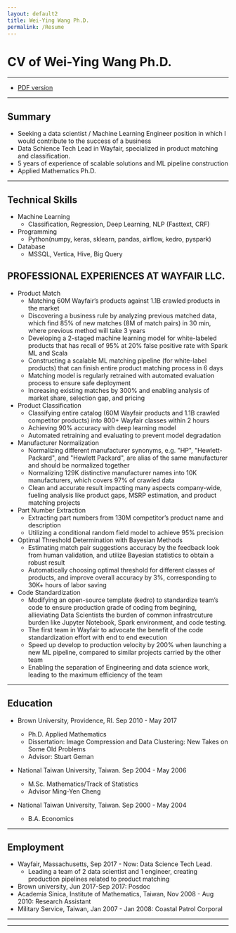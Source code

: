 ```yaml
---
layout: default2
title: Wei-Ying Wang Ph.D. 
permalink: /Resume
---
```


# CV of Wei-Ying Wang Ph.D.
---

* [PDF version](/assets/wayne_cv_2023.pdf)


---
## Summary ##
* Seeking a data scientist / Machine Learning Engineer position in which I would contribute to the success of
a business
* Data Schience Tech Lead in Wayfair, specialized in product matching and classification.
* 5 years of experience of scalable solutions and ML pipeline construction
* Applied Mathematics Ph.D.

---
## Technical Skills
* Machine Learning 
  * Classification, Regression, Deep Learning, NLP (Fasttext, CRF)
* Programming 
  * Python(numpy, keras, sklearn, pandas, airflow, kedro, pyspark)
* Database 
  * MSSQL, Vertica, Hive, Big Query

## PROFESSIONAL EXPERIENCES AT WAYFAIR LLC.
* Product Match
  * Matching 60M Wayfair’s products against 1.1B crawled products in the market
  * Discovering a business rule by analyzing previous matched data, which find 85% of new matches (8M of match
pairs) in 30 min, where previous method will take 3 years
  * Developing a 2-staged machine learning model for white-labeled products that has recall of 95% at 20% false
positive rate with Spark ML and Scala
  * Constructing a scalable ML matching pipeline (for white-label products) that can finish entire product matching
process in 6 days
  * Matching model is regularly retrained with automated evaluation process to ensure safe deployment
  * Increasing existing matches by 300% and enabling analysis of market share, selection gap, and pricing
* Product Classification
  * Classifying entire catalog (60M Wayfair products and 1.1B crawled competitor products) into 800+ Wayfair
classes within 2 hours
  * Achieving 90% accuracy with deep learning model
  * Automated retraining and evaluating to prevent model degradation
* Manufacturer Normalization
  * Normalizing different manufacturer synonyms, e.g. "HP", "Hewlett-Packard", and "Hewlett Packard", are
alias of the same manufacturer and should be normalized together
  * Normalizing 129K distinctive manufacturer names into 10K manufacturers, which covers 97% of crawled data
  * Clean and accurate result impacting many aspects company-wide, fueling analysis like product gaps, MSRP
estimation, and product matching projects
* Part Number Extraction
  * Extracting part numbers from 130M competitor’s product name and description
  * Utilizing a conditional random field model to achieve 95% precision
* Optimal Threshold Determination with Bayesian Methods
  * Estimating match pair suggestions accuracy by the feedback look from human validation, and utilize Bayesian
statistics to obtain a robust result
  * Automatically choosing optimal threshold for different classes of products, and improve overall accuracy by
3%, corresponding to 30K+ hours of labor saving
* Code Standardization
  * Modifying an open-source template (kedro) to standardize team’s code to ensure production grade of coding
from begining, allieviating Data Scientists the burden of common infrastrcuture burden like Jupyter Notebook,
Spark environment, and code testing.
  * The first team in Wayfair to advocate the benefit of the code standardization effort with end to end execution
  * Speed up develop to production velocity by 200% when launching a new ML pipeline, compared to similar
projects carried by the other team
  * Enabling the separation of Engineering and data science work, leading to the maximum efficiency of the team

---
## Education

* Brown University, Providence, RI. Sep 2010 - May 2017
  * Ph.D. Applied Mathematics
  * Dissertation: Image Compression and Data Clustering: New Takes on Some Old Problems
  * Advisor: Stuart Geman
	
* National Taiwan University, Taiwan. Sep 2004 - May 2006
  * M.Sc. Mathematics/Track of Statistics
  * Advisor Ming-Yen Cheng
* National Taiwan University, Taiwan. Sep 2000 - May 2004
  * B.A. Economics

---
## Employment
* Wayfair, Massachusetts, Sep 2017 - Now: Data Science Tech Lead.
  * Leading a team of 2 data scientist and 1 engineer, creating production pipelines related to product matching
* Brown university, Jun 2017-Sep 2017: Posdoc
* Academia Sinica, Institute of Mathematics, Taiwan, Nov 2008 - Aug 2010: Research Assistant
* Military Service, Taiwan, Jan 2007 - Jan 2008: Coastal Patrol Corporal

---  
****
